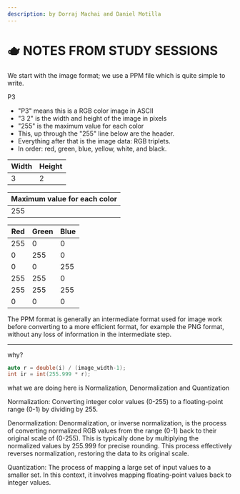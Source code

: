 ```yaml
---
description: by Dorraj Machai and Daniel Motilla
---
```


# 🫖 NOTES FROM STUDY SESSIONS

We start with the image format; we use a PPM file which is quite simple to write.

P3

* "P3" means this is a RGB color image in ASCII
* "3 2" is the width and height of the image in pixels
* "255" is the maximum value for each color
* This, up through the "255" line below are the header.
* Everything after that is the image data: RGB triplets.
* In order: red, green, blue, yellow, white, and black.

| Width | Height |
| ----- | ------ |
| 3     | 2      |

| Maximum value for each color |
| ---------------------------- |
| 255                          |

| Red | Green | Blue |
| --- | ----- | ---- |
| 255 | 0     | 0    |
| 0   | 255   | 0    |
| 0   | 0     | 255  |
| 255 | 255   | 0    |
| 255 | 255   | 255  |
| 0   | 0     | 0    |

The PPM format is generally an intermediate format used for image work before converting to a more efficient format, for example the PNG format, without any loss of information in the intermediate step.

***

why?

```c++
auto r = double(i) / (image_width-1);
int ir = int(255.999 * r);
```

what we are doing here is Normalization, Denormalization and Quantization

Normalization: Converting integer color values (0-255) to a floating-point range (0-1) by dividing by 255.

Denormalization: Denormalization, or inverse normalization, is the process of converting normalized RGB values from the range (0-1) back to their original scale of (0-255). This is typically done by multiplying the normalized values by 255.999 for precise rounding. This process effectively reverses normalization, restoring the data to its original scale.

Quantization: The process of mapping a large set of input values to a smaller set. In this context, it involves mapping floating-point values back to integer values.
